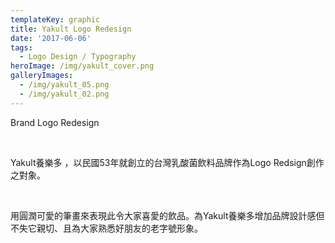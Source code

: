 ```yaml
---
templateKey: graphic
title: Yakult Logo Redesign
date: '2017-06-06'
tags:
  - Logo Design / Typography
heroImage: /img/yakult_cover.png
galleryImages:
  - /img/yakult_05.png
  - /img/yakult_02.png
---
```

Brand Logo Redesign

<br/>

Yakult養樂多 ，以民國53年就創立的台灣乳酸菌飲料品牌作為Logo Redsign創作之對象。

<br/>

用圓潤可愛的筆畫來表現此令大家喜愛的飲品。為Yakult養樂多增加品牌設計感但不失它親切、且為大家熟悉好朋友的老字號形象。
